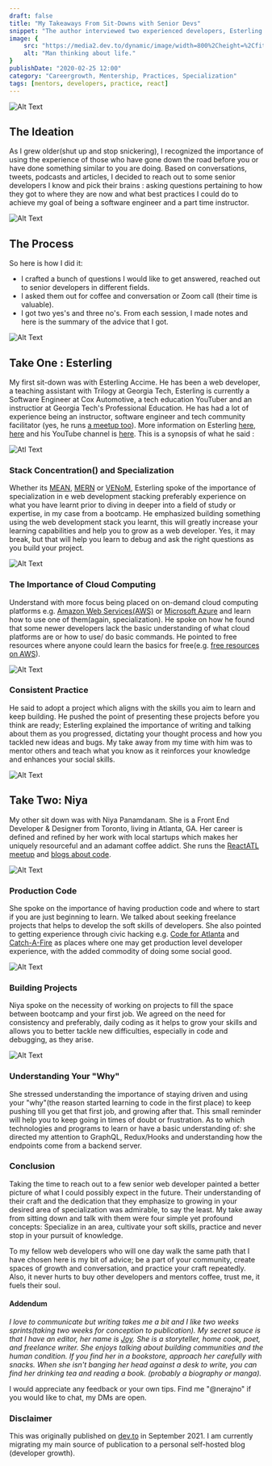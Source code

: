 ```yaml
---
draft: false
title: "My Takeaways From Sit-Downs with Senior Devs"
snippet: "The author interviewed two experienced developers, Esterling Accime and Niya Panamdanam. Esterling highlighted the value of specializing in a tech stack, understanding cloud computing, and practicing regularly through projects and teaching. Niya emphasized gaining experience with production code through freelancing and civic hacking, consistently building projects, and staying motivated by remembering one's purpose in coding."
image: {
    src: "https://media2.dev.to/dynamic/image/width=800%2Cheight=%2Cfit=scale-down%2Cgravity=auto%2Cformat=auto/https%3A%2F%2Fimages.pexels.com%2Fphotos%2F2377182%2Fpexels-photo-2377182.jpeg",
    alt: "Man thinking about life."
}
publishDate: "2020-02-25 12:00"
category: "Careergrowth, Mentership, Practices, Specialization"
tags: [mentors, developers, practice, react]
---
```


![Alt Text](https://images.pexels.com/photos/2377182/pexels-photo-2377182.jpeg)

## The Ideation
As I grew older(shut up and stop snickering), I recognized the importance of using the experience of those who have gone down the road before you or have done something similar to you are doing. Based on conversations, tweets, podcasts and  articles, I decided to reach out to some senior developers I know and pick their brains : asking questions pertaining to how they got to where they are now and what best practices I could do to achieve my goal of being a software engineer and a part time instructor.

![Alt Text](https://images.pexels.com/photos/7369/startup-photos.jpg)

## The Process
So here is how I did it:
- I crafted a bunch of questions I would like to get answered, reached out to  senior developers in different fields.
- I asked them out for  coffee and conversation or Zoom call (their time is valuable).
- I got two yes's and three no's. From each session, I made notes and here is the summary of the advice that I got.

![Alt Text](https://pe.gatech.edu/sites/default/files/styles/1x_960w/public/news/Sterling-blog-image-2000x979.jpg?itok=CT_o-qB7)

## Take One : Esterling
My first sit-down was with Esterling Accime.  He has been a web developer, a teaching assistant with Trilogy at Georgia Tech, Esterling is currently a Software Engineer at Cox Automotive, a tech education YouTuber and an instructior at Georgia Tech's Professional Education. He has had a lot of experience being an instructor, software engineer and tech community facilitator (yes, he runs [a meetup too](https://www.meetup.com/AtlantaFullStack/)). More information on Esterling [here](https://pe.gatech.edu/blog/meet-esterling-accime), [here](https://twitter.com/accimeesterlin) and his YouTube channel is [here](https://www.youtube.com/channel/UC81OIFgbiCv9lE2ws07lsjA/videos). This is a synopsis of what he said :

![Atl Text](https://images.pexels.com/photos/50691/drill-milling-milling-machine-drilling-50691.jpeg?auto=compress&cs=tinysrgb&w=1260&h=750&dpr=1)

### Stack Concentration() and Specialization
 Whether its [MEAN](https://en.wikipedia.org/wiki/MEAN_(solution_stack)), [MERN](https://www.educative.io/edpresso/what-is-mern-stack) or [VENoM](https://bit.ly/2SVfFDj), Esterling spoke of the  importance of  specialization in e web development stacking preferably experience on what you have learnt prior to diving in deeper into a field of study or expertise, in my case from a bootcamp. He emphasized building something using the web development stack you learnt, this will greatly increase  your learning capabilities and help you to grow as a web developer. Yes, it may break, but that will help you learn to debug and ask the right questions as you build your project.

![Alt Text](https://images.pexels.com/photos/1148820/pexels-photo-1148820.jpeg)

### The Importance of Cloud Computing
Understand with more focus being placed on on-demand cloud computing platforms e.g. [Amazon Web Services(AWS)](https://www.youtube.com/channel/UCraiFqWi0qSIxXxXN4IHFBQ) or [Microsoft Azure](https://www.techrepublic.com/article/microsoft-azure-the-smart-persons-guide/) and learn how to use one of them(again, specialization). He spoke on  how he found that some newer developers lack the basic understanding of  what cloud platforms are or how to use/ do basic commands. He pointed to free resources where  anyone could learn the basics for free(e.g. [free resources on AWS](https://www.freecodecamp.org/news/search/?query=aws)).

![Alt Text](https://images.pexels.com/photos/1543932/pexels-photo-1543932.jpeg)

### Consistent Practice
He said to adopt a project which aligns with the skills you aim to learn and keep building. He pushed the point of presenting these projects before you think are ready; Esterling explained the importance of writing and talking about them as you progressed, dictating your thought process and how you tackled new ideas and bugs. My take away from my time with him was to mentor others and teach what you know as it reinforces your knowledge and enhances your social skills.

![Alt Text](https://dev-to-uploads.s3.amazonaws.com/i/pe8tjl3ojz9x4qbdf3v7.jpg)

## Take Two: Niya
My other sit down was with Niya Panamdanam. She is a Front End Developer & Designer from Toronto, living in Atlanta, GA. Her career is defined and refined by her work with local startups which makes her uniquely resourceful and an adamant coffee addict. She runs the [ReactATL meetup](https://www.meetup.com/React-ATL/) and [blogs about code](https://medium.com/@findniya).

![Alt Text](https://images.pexels.com/photos/54216/pexels-photo-54216.jpeg)

### Production Code
She spoke on the importance of having production code and where to start if you are just beginning to learn. We talked about seeking freelance projects that helps to develop the soft skills of developers. She also pointed to getting experience through civic hacking e.g. [Code for Atlanta](https://brigade.codeforamerica.org/brigades/Code-for-Atlanta/) and [Catch-A-Fire](https://brigade.codeforamerica.org/brigades/Code-for-Atlanta/) as places where one may get production level developer experience, with the added commodity of doing some social good.

![Alt Text](https://images.pexels.com/photos/1216544/pexels-photo-1216544.jpeg)

### Building Projects
Niya spoke on the necessity  of working on projects to fill the space between bootcamp and  your first  job. We agreed on the need for consistency and preferably, daily coding as it helps to grow your  skills  and allows you to better tackle new difficulties, especially in code and debugging, as they arise.

![Alt Text](https://cdn.stocksnap.io/img-thumbs/280h/85B3GBFBZK.jpg)

### Understanding Your "Why"
She stressed understanding the importance of staying driven and using your "why"(the reason started learning to code in the first place) to keep pushing till you get that first job, and growing after that. This small reminder will help you to keep going in times of doubt or frustration.
As to which technologies and programs to learn or have a basic understanding of: she directed my attention  to GraphQL, Redux/Hooks and understanding how the endpoints come from a backend server.

### Conclusion
 Taking the time to reach out to a few senior web developer painted a better picture of what I could possibly expect in the future. Their understanding of their craft and the dedication that they emphasize to growing in your desired area of specialization was admirable, to say the least.
 My take away from sitting down and talk with them were four simple yet profound concepts: Specialize in an area, cultivate your soft skills, practice and never stop in your pursuit of knowledge.

To my fellow web developers who will one day walk the same path that I have chosen here is my bit of advice; be a part of your community, create spaces of growth and conversation, and practice your craft repeatedly. Also, it never hurts to buy other developers and mentors coffee, trust me, it fuels their soul.

#### Addendum
*I love to communicate but writing takes me a bit and I like two weeks sprints(taking two weeks for conception to publication). My secret sauce is that I have an editor, her name is [Joy](https://twitter.com/JJnibbles). She is a storyteller, home cook, poet, and freelance writer. She enjoys talking about building communities and the human condition. If you find her in a bookstore, approach her carefully with snacks. When she isn't banging her head against a desk to write, you can find her drinking tea and reading a book. (probably a biography or manga).*

I would appreciate any feedback or your own tips. Find me "@nerajno" if you would like to chat, my DMs are open.

### Disclaimer

This was originally published on [dev.to](https://dev.to/nerajno/my-takeaways-from-sit-downs-with-senior-devs-1c18) in September 2021. I am currently migrating my main source of publication to a personal self-hosted blog (developer growth).
